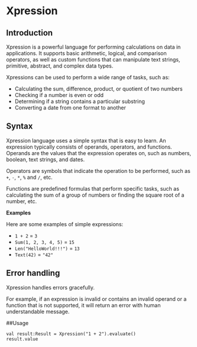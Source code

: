 # Xpression

## Introduction

Xpression is a powerful language for performing calculations on data in applications. It supports basic arithmetic, logical, and comparison operators, as well as custom functions that can manipulate text strings, primitive, abstract, and complex data types.

Xpressions can be used to perform a wide range of tasks, such as:

- Calculating the sum, difference, product, or quotient of two numbers
- Checking if a number is even or odd
- Determining if a string contains a particular substring
- Converting a date from one format to another

## Syntax

Xpression language uses a simple syntax that is easy to learn. An expression typically consists of operands, operators, and functions. Operands are the values that the expression operates on, such as numbers, boolean, text strings, and dates. 

Operators are symbols that indicate the operation to be performed, such as `+`, `-`, `*`, `%` and `/`, etc. 

Functions are predefined formulas that perform specific tasks, such as calculating the sum of a group of numbers or finding the square root of a number, etc.

**Examples**

Here are some examples of simple expressions:

* `1 + 2` = `3`
* `Sum(1, 2, 3, 4, 5)` = `15`
* `Len("HelloWorld!!!")` = `13`
* `Text(42)` = `"42"`

## Error handling

Xpression handles errors gracefully.

For example, if an expression is invalid or contains an invalid operand or a function that is not supported, it will return an error with human understandable message.

##Usage

```
val result:Result = Xpression("1 + 2").evaluate()
result.value
```
